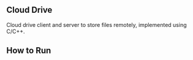 ## Cloud Drive
Cloud drive client and server to store files remotely, implemented using C/C++.

## How to Run
